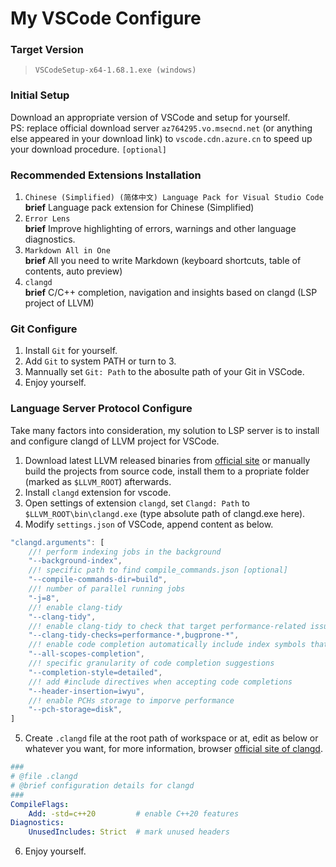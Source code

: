 # My VSCode Configure

### Target Version
> `VSCodeSetup-x64-1.68.1.exe (windows)` <br>

### Initial Setup
Download an appropriate version of VSCode and setup for yourself. <br>
PS: replace official download server `az764295.vo.msecnd.net` (or anything else appeared in your download link) to `vscode.cdn.azure.cn` to speed up your download procedure. `[optional]`

### Recommended Extensions Installation
1. `Chinese (Simplified) (简体中文) Language Pack for Visual Studio Code` <br>
    **brief** Language pack extension for Chinese (Simplified)
2. `Error Lens` <br>
    **brief** Improve highlighting of errors, warnings and other language diagnostics.
3. `Markdown All in One` <br>
    **brief** All you need to write Markdown (keyboard shortcuts, table of contents, auto preview)
4. `clangd` <br>
    **brief** C/C++ completion, navigation and insights based on clangd (LSP project of LLVM)

### Git Configure
1. Install `Git` for yourself.
2. Add `Git` to system PATH or turn to 3.
3. Mannually set `Git: Path` to the abosulte path of your Git in VSCode.
4. Enjoy yourself.

### Language Server Protocol Configure
Take many factors into consideration, my solution to LSP server is to install and configure clangd of LLVM project for VSCode.

1. Download latest LLVM released binaries from [official site](https://releases.llvm.org/) or manually build the projects from source code, install them to a propriate folder (marked as `$LLVM_ROOT`) afterwards.
2. Install `clangd` extension for vscode.
3. Open settings of extension `clangd`, set `Clangd: Path` to `$LLVM_ROOT\bin\clangd.exe` (type absolute path of clangd.exe here).
4. Modify `settings.json` of VSCode, append content as below.
``` js
"clangd.arguments": [
    //! perform indexing jobs in the background
    "--background-index",
    //! specific path to find compile_commands.json [optional]
    "--compile-commands-dir=build",
    //! number of parallel running jobs
    "-j=8",
    //! enable clang-tidy
    "--clang-tidy",
    //! enable clang-tidy to check that target performance-related issues and that target bug-prone code constructs. (browser `https://clang.llvm.org/extra/clang-tidy/` for more information)
    "--clang-tidy-checks=performance-*,bugprone-*",
    //! enable code completion automatically include index symbols that are not defined in the scopes
    "--all-scopes-completion",
    //! specific granularity of code completion suggestions
    "--completion-style=detailed",
    //! add #include directives when accepting code completions
    "--header-insertion=iwyu",
    //! enable PCHs storage to imporve performance
    "--pch-storage=disk",
]
```
5. Create `.clangd` file at the root path of workspace or at, edit as below or whatever you want, for more information, browser [official site of clangd](https://clangd.llvm.org).
```yaml
###
# @file .clangd
# @brief configuration details for clangd
###
CompileFlags:
    Add: -std=c++20         # enable C++20 features
Diagnostics:
    UnusedIncludes: Strict  # mark unused headers
```
6. Enjoy yourself.